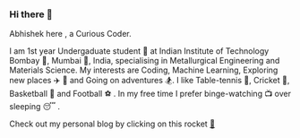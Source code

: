 ### Hi there 👋

Abhishek here , a Curious Coder.

I am 1st year Undergaduate student :boy: at Indian Institute of Technology Bombay :european_post_office:, Mumbai :city_sunset:, India, specialising in Metallurgical Engineering and Materials Science. My interests are Coding, Machine Learning, Exploring new places :airplane: :steam_locomotive: and Going on adventures :snowboarder:. I like Table-tennis :ping_pong:, Cricket :cricket_game:, Basketball :basketball: and Football :soccer: . In my free time I prefer binge-watching :tv: over sleeping :sleeping: .

Check out my personal blog by clicking on this rocket [:rocket:](https://abhipaiangle.com)

<!--
**abhipaiangle/abhipaiangle** is a ✨ _special_ ✨ repository because its `README.md` (this file) appears on your GitHub profile.

Here are some ideas to get you started:

- 🔭 I’m currently working on ...
- 🌱 I’m currently learning ...
- 👯 I’m looking to collaborate on ...
- 🤔 I’m looking for help with ...
- 💬 Ask me about ...
- 📫 How to reach me: ...
- 😄 Pronouns: ...
- ⚡ Fun fact: ...
-->

